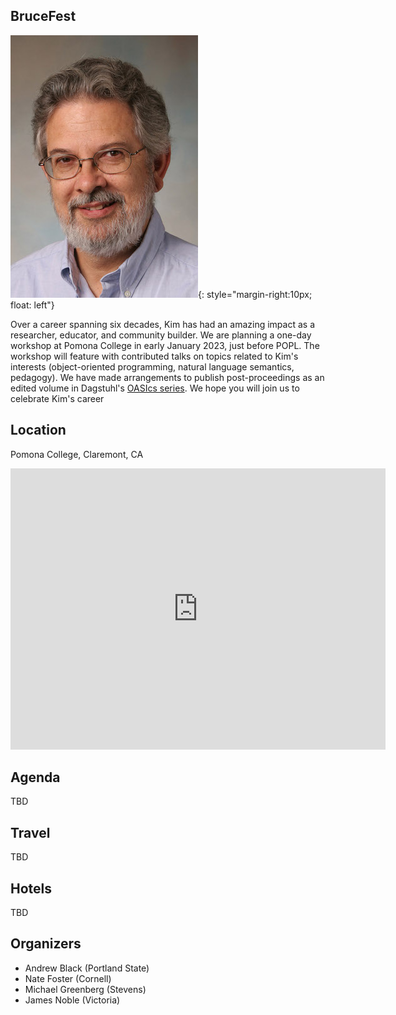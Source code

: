 ## BruceFest

![Kim Bruce](bruce-kim-2006.jpeg){: style="margin-right:10px; float: left"}

Over a career spanning six decades, Kim has had an amazing impact as a researcher, educator, and community builder. We are planning a one-day workshop at Pomona College in early January 2023, just before POPL. The workshop will feature with contributed talks on topics related to Kim's interests (object-oriented programming, natural language semantics, pedagogy). We have made arrangements to publish post-proceedings as an edited volume in Dagstuhl's [OASIcs series](https://www.dagstuhl.de/en/publications/oasics/). We hope you will join us to celebrate Kim's career

<div style="clear:both;"></div>

## Location

Pomona College, Claremont, CA

<iframe src="https://www.google.com/maps/embed?pb=!1m18!1m12!1m3!1d3303.8972446297134!2d-117.714072384716!3d34.097772722776625!2m3!1f0!2f0!3f0!3m2!1i1024!2i768!4f13.1!3m3!1m2!1s0x80c331bfa6a0b645%3A0x8d4dc76d6821a77e!2sPomona%20College!5e0!3m2!1sen!2sus!4v1644319521656!5m2!1sen!2sus" width="600" height="450" style="border:0;" allowfullscreen="" loading="lazy"></iframe>

## Agenda

TBD

## Travel

TBD

## Hotels

TBD

## Organizers

* Andrew Black (Portland State)
* Nate Foster (Cornell)
* Michael Greenberg (Stevens)
* James Noble (Victoria)

